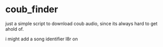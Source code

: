 # coub_finder
just a simple script to download coub audio, since its always hard to get ahold of.

i might add a song identifier l8r on
